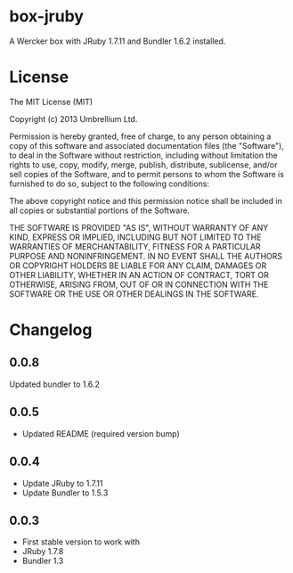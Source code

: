 box-jruby
=============

A Wercker box with JRuby 1.7.11 and Bundler 1.6.2 installed.

# License

The MIT License (MIT)

Copyright (c) 2013 Umbrellium Ltd.

Permission is hereby granted, free of charge, to any person obtaining a copy of
this software and associated documentation files (the "Software"), to deal in
the Software without restriction, including without limitation the rights to
use, copy, modify, merge, publish, distribute, sublicense, and/or sell copies of
the Software, and to permit persons to whom the Software is furnished to do so,
subject to the following conditions:

The above copyright notice and this permission notice shall be included in all
copies or substantial portions of the Software.

THE SOFTWARE IS PROVIDED "AS IS", WITHOUT WARRANTY OF ANY KIND, EXPRESS OR
IMPLIED, INCLUDING BUT NOT LIMITED TO THE WARRANTIES OF MERCHANTABILITY, FITNESS
FOR A PARTICULAR PURPOSE AND NONINFRINGEMENT. IN NO EVENT SHALL THE AUTHORS OR
COPYRIGHT HOLDERS BE LIABLE FOR ANY CLAIM, DAMAGES OR OTHER LIABILITY, WHETHER
IN AN ACTION OF CONTRACT, TORT OR OTHERWISE, ARISING FROM, OUT OF OR IN
CONNECTION WITH THE SOFTWARE OR THE USE OR OTHER DEALINGS IN THE SOFTWARE.

# Changelog

## 0.0.8

Updated bundler to 1.6.2

## 0.0.5

* Updated README (required version bump)

## 0.0.4

* Update JRuby to 1.7.11
* Update Bundler to 1.5.3

## 0.0.3

* First stable version to work with
* JRuby 1.7.8
* Bundler 1.3
